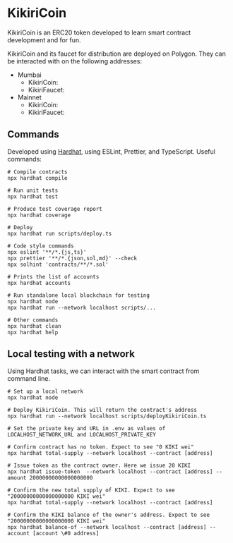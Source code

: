 # KikiriCoin

KikiriCoin is an ERC20 token developed to learn smart contract development and for fun.

KikiriCoin and its faucet for distribution are deployed on Polygon. They can be interacted with on the following addresses:

- Mumbai
  - KikiriCoin:
  - KikiriFaucet:
- Mainnet
  - KikiriCoin:
  - KikiriFaucet:

## Commands

Developed using [Hardhat](https://hardhat.org/), using ESLint, Prettier, and TypeScript. Useful commands:

```shell
# Compile contracts
npx hardhat compile

# Run unit tests
npx hardhat test

# Produce test coverage report
npx hardhat coverage

# Deploy
npx hardhat run scripts/deploy.ts

# Code style commands
npx eslint '**/*.{js,ts}'
npx prettier '**/*.{json,sol,md}' --check
npx solhint 'contracts/**/*.sol'

# Prints the list of accounts
npx hardhat accounts

# Run standalone local blockchain for testing
npx hardhat node
npx hardhat run --network localhost scripts/...

# Other commands
npx hardhat clean
npx hardhat help
```

## Local testing with a network

Using Hardhat tasks, we can interact with the smart contract from command line.

```shell
# Set up a local network
npx hardhat node

# Deploy KikiriCoin. This will return the contract's address
npx hardhat run --network localhost scripts/deployKikiriCoin.ts

# Set the private key and URL in .env as values of LOCALHOST_NETWORK_URL and LOCALHOST_PRIVATE_KEY

# Confirm contract has no token. Expect to see "0 KIKI wei"
npx hardhat total-supply --network localhost --contract [address]

# Issue token as the contract owner. Here we issue 20 KIKI
npx hardhat issue-token  --network localhost --contract [address] --amount 20000000000000000000

# Confirm the new total supply of KIKI. Expect to see "20000000000000000000 KIKI wei"
npx hardhat total-supply --network localhost --contract [address]

# Confirm the KIKI balance of the owner's address. Expect to see "20000000000000000000 KIKI wei"
npx hardhat balance-of --network localhost --contract [address] --account [account \#0 address]
```
